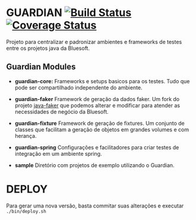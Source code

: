 # GUARDIAN [![Build Status](https://travis-ci.org/bluesoft/guardian.svg?branch=master)](https://travis-ci.org/bluesoft/guardian) [![Coverage Status](https://coveralls.io/repos/github/bluesoft/guardian/badge.svg?branch=master)](https://coveralls.io/github/bluesoft/guardian?branch=master)


Projeto para centralizar e padronizar ambientes e frameworks de testes entre os projetos java da Bluesoft.


## Guardian Modules

* **guardian-core:**
Frameworks e setups basicos para os testes. Tudo que pode ser compartilhado independente do ambiente.


* **guardian-faker**
Framework de geração da dados faker. Um fork do projeto [java-faker](https://github.com/DiUS/java-faker) que podemos alterar e modificar para atender as necessidades de negócio da Bluesoft.


* **guardian-fixture**
Framework de geração de fixtures. Um conjunto de classes que facilitam a geração de objetos em grandes volumes e com herança.


* **guardian-spring**
Configurações e facilitadores para criar testes de integração em um ambiente spring.


* **sample**
Diretório com projetos de exemplo utilizando o Guardian.


# DEPLOY
Para gerar uma nova versão, basta commitar suas alterações e executar `./bin/deploy.sh`

